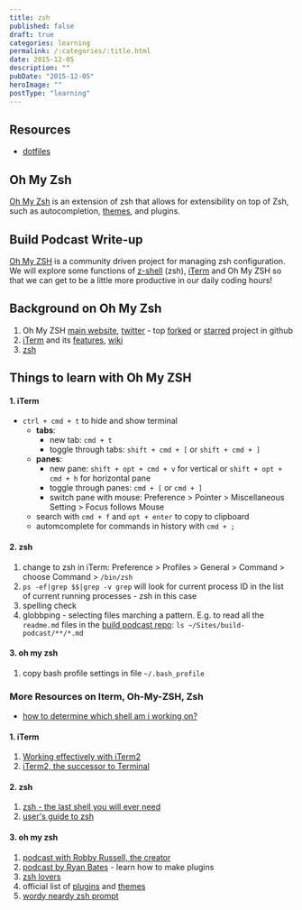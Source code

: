 ```yaml
---
title: zsh
published: false
draft: true
categories: learning
permalink: /:categories/:title.html
date: 2015-12-05
description: ""
pubDate: "2015-12-05"
heroImage: ""
postType: "learning"
---
```


## Resources

- [dotfiles](https://justin.abrah.ms/dotfiles/zsh.html)

## Oh My Zsh

[Oh My Zsh](https://github.com/robbyrussell/oh-my-zsh) is an extension of zsh that allows for extensibility on top of Zsh, such as autocompletion, [themes](https://github.com/robbyrussell/oh-my-zsh/wiki/themes), and plugins.

## Build Podcast Write-up

[Oh My ZSH](https://github.com/robbyrussell/oh-my-zsh) is a community driven project for managing zsh configuration. We will explore some functions of [z-shell](http://en.wikipedia.org/wiki/Z_shell) (zsh), [iTerm](http://www.iterm2.com/#/section/home) and Oh My ZSH so that we can get to be a little more productive in our daily coding hours!

## Background on Oh My Zsh

1. Oh My ZSH [main website](https://github.com/robbyrussell/oh-my-zsh), [twitter](http://twitter.com/ohmyzsh) - top [forked](https://github.com/popular/forked) or [starred](https://github.com/popular/starred) project in github
1. [iTerm](http://www.iterm2.com/#/section/home) and its [features](http://www.iterm2.com/#/section/features), [wiki](http://code.google.com/p/iterm2/w/list)
1. [zsh](http://en.wikipedia.org/wiki/Z_shell)

## Things to learn with Oh My ZSH

#### 1. iTerm

- `ctrl + cmd + t` to hide and show terminal
  - **tabs**:
    - new tab: `cmd + t`
    - toggle through tabs: `shift + cmd + [` or `shift + cmd + ]`
  - **panes**:
    - new pane: `shift + opt + cmd + v` for vertical or `shift + opt + cmd + h` for horizontal pane
    - toggle through panes: `cmd + [` or `cmd + ]`
    - switch pane with mouse: Preference > Pointer > Miscellaneous Setting > Focus follows Mouse
  - search with `cmd + f` and `opt + enter` to copy to clipboard
  - automcomplete for commands in history with `cmd + ;`

#### 2. zsh

1. change to zsh in iTerm: Preference > Profiles > General > Command > choose Command > `/bin/zsh`
1. `ps -ef|grep $$|grep -v grep` will look for current process ID in the list of current running processes - zsh in this case
1. spelling check
1. globbping - selecting files marching a pattern. E.g. to read all the `readme.md` files in the [build podcast repo](https://github.com/sayanee/Build-Podcast): `ls ~/Sites/build-podcast/**/*.md`

#### 3. oh my zsh

1. copy bash profile settings in file `~/.bash_profile`

### More Resources on Iterm, Oh-My-ZSH, Zsh

- [how to determine which shell am i working on?](http://stackoverflow.com/questions/3327013/how-to-determine-the-current-shell-im-working-on)

#### 1. iTerm

1. [Working effectively with iTerm2](http://teohm.github.com/blog/2012/03/22/working-effectively-with-iterm2/)
1. [iTerm2, the successor to Terminal](http://www.astrobetter.com/iterm2-the-successor-to-the-terminal-on-osx/)

#### 2. zsh

1. [zsh - the last shell you will ever need](http://friedcpu.wordpress.com/2007/07/24/zsh-the-last-shell-youll-ever-need/)
1. [user's guide to zsh](http://zsh.sourceforge.net/Guide/)

#### 3. oh my zsh

1. [podcast with Robby Russell, the creator](http://thechangelog.com/post/5875746546/episode-0-6-1-oh-my-zsh-with-robby-russell)
1. [podcast by Ryan Bates](http://railscasts.com/episodes/308-oh-my-zsh) - learn how to make plugins
1. [zsh lovers](http://grml.org/zsh/zsh-lovers.html)
1. official list of [plugins](https://github.com/robbyrussell/oh-my-zsh/wiki/Plugins) and [themes](https://github.com/robbyrussell/oh-my-zsh/wiki/themes)
1. [wordy neardy zsh prompt](http://zanshin.net/2012/03/09/wordy-nerdy-zsh-prompt/)

